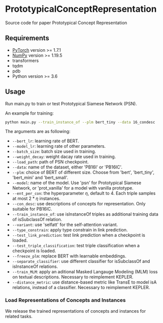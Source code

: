 # PrototypicalConceptRepresentation

Source code for paper Prototypical Concept Representation

## Requirements

- [PyTorch](http://pytorch.org/) version >= 1.7.1
- [NumPy](http://numpy.org/) version >= 1.19.5
- transformers
- tqdm
- pdb
- Python version >= 3.6

## Usage

Run main.py to train or test Prototypical Siamese Network (PSN). 

An example for training:

```bash
python main.py --train_instance_of --plm bert_tiny --data 16_condesc 
```

The arguments are as following:
* `--bert_lr`: learning rate of BERT.
* `--model_lr`: learning rate of other parameters.
* `--batch_size`: batch size used in training.
* `--weight_decay`: weight dacay rate used in training.
* `--load_path`: path of PSN checkpoint.
* `--data`: name of the dataset, either 'PB16I' or 'PB16IC'.
* `--plm`: choice of BERT of different size. Choose from 'bert', 'bert_tiny', 'bert_mini' and 'bert_small'.
* `--model`: name of the model. Use 'psn' for Prototypical Siamese Network, or 'prot_vanilla' for a model with vanilla prototype.
* `--ent_per_con`: the hyperparameter $\eta$, default to 4. Each triple samples at most $2*\eta$ instances.
* `--con_desc`: use descriptions of concepts for representation. Only suitable for PB16IC.
* `--train_instance_of`: use isInstanceOf triples as additional training data of isSubclassOf relation.
* `--variant`: use 'selfatt' for the self-attention variant.
* `--type_constrain`: apply type constrain in link prediction.
* `--test_link_prediction`: test link prediction when a checkpoint is loaded.
* `--test_triple_classification`: test triple classification when a checkpoint is loaded.
* `--freeze_plm`: replace BERT with learnable embeddings.
* `--separate_classifier`: use different classifier for isSubclassOf and isInstanceOf relations.
* `--train_MLM`: apply an aditional Masked Langauge Modeling (MLM) loss on textual descriptions. Necessary to reimplement KEPLER.
* `--distance_metric`: use distance-based metric like TransE to model isA relations, instead of a classifier. Necessary to reimplement KEPLER.


### Load Representations of Concepts and Instances

We release the trained representations of concepts and instances for related tasks. 
